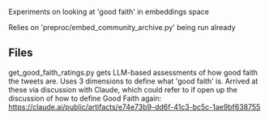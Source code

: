 
Experiments on looking at 'good faith' in embeddings space

Relies on 'preproc/embed_community_archive.py' being run already

## Files

get_good_faith_ratings.py gets LLM-based assessments of how good faith the tweets are.
Uses 3 dimensions to define what 'good faith' is. Arrived at these via discussion with Claude, which could refer to if open up the discussion of how to define Good Faith again: https://claude.ai/public/artifacts/e74e73b9-dd6f-41c3-bc5c-1ae9bf638755
